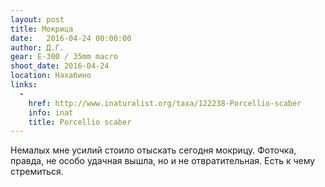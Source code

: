 ```yaml
---
layout: post
title: Мокрица
date:   2016-04-24 00:00:00
author: Д.Г.
gear: E-300 / 35mm macro
shoot_date: 2016-04-24
location: Нахабино
links:
  -
    href: http://www.inaturalist.org/taxa/122238-Porcellio-scaber
    info: inat
    title: Porcellio scaber
---
```


Немалых мне усилий стоило отыскать сегодня мокрицу. Фоточка, правда, не особо удачная вышла, но и не отвратительная. Есть к чему стремиться.
